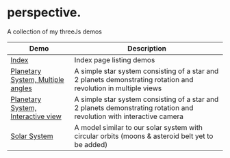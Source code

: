 # perspective.

A collection of my threeJs demos

| Demo  | Description |
| ------------- | ------------- |
| [Index](https://cyberpirate92.github.io/perspective/index.html)  | Index page listing demos  |
| [Planetary System, Multiple angles](https://cyberpirate92.github.io/perspective/views.html)  | A simple star system consisting of a star and 2 planets demonstrating rotation and revolution in multiple views  |
| [Planetary System, Interactive view](https://cyberpirate92.github.io/perspective/interactive.html)  | A simple star system consisting of a star and 2 planets demonstrating rotation and revolution with interactive camera  |
| [Solar System](https://cyberpirate92.github.io/perspective/starSystem.html)  | A model similar to our solar system with circular orbits (moons & asteroid belt yet to be added)  |